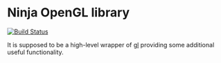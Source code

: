 # Ninja OpenGL library

[![Build Status](https://travis-ci.org/fatho/ninja.svg?branch=master)](https://travis-ci.org/fatho/ninja)

It is supposed to be a high-level wrapper of [gl](https://hackage.haskell.org/package/gl) providing some additional useful functionality.
